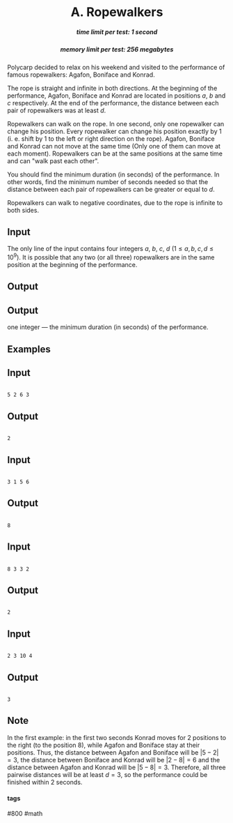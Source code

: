 <h1 style='text-align: center;'> A. Ropewalkers</h1>

<h5 style='text-align: center;'>time limit per test: 1 second</h5>
<h5 style='text-align: center;'>memory limit per test: 256 megabytes</h5>

Polycarp decided to relax on his weekend and visited to the performance of famous ropewalkers: Agafon, Boniface and Konrad.

The rope is straight and infinite in both directions. At the beginning of the performance, Agafon, Boniface and Konrad are located in positions $a$, $b$ and $c$ respectively. At the end of the performance, the distance between each pair of ropewalkers was at least $d$.

Ropewalkers can walk on the rope. In one second, only one ropewalker can change his position. Every ropewalker can change his position exactly by $1$ (i. e. shift by $1$ to the left or right direction on the rope). Agafon, Boniface and Konrad can not move at the same time (Only one of them can move at each moment). Ropewalkers can be at the same positions at the same time and can "walk past each other".

You should find the minimum duration (in seconds) of the performance. In other words, find the minimum number of seconds needed so that the distance between each pair of ropewalkers can be greater or equal to $d$.

Ropewalkers can walk to negative coordinates, due to the rope is infinite to both sides.

## Input

The only line of the input contains four integers $a$, $b$, $c$, $d$ ($1 \le a, b, c, d \le 10^9$). It is possible that any two (or all three) ropewalkers are in the same position at the beginning of the performance.

## Output

## Output

 one integer — the minimum duration (in seconds) of the performance.

## Examples

## Input


```

5 2 6 3

```
## Output


```

2

```
## Input


```

3 1 5 6

```
## Output


```

8

```
## Input


```

8 3 3 2

```
## Output


```

2

```
## Input


```

2 3 10 4

```
## Output


```

3

```
## Note

In the first example: in the first two seconds Konrad moves for 2 positions to the right (to the position $8$), while Agafon and Boniface stay at their positions. Thus, the distance between Agafon and Boniface will be $|5 - 2| = 3$, the distance between Boniface and Konrad will be $|2 - 8| = 6$ and the distance between Agafon and Konrad will be $|5 - 8| = 3$. Therefore, all three pairwise distances will be at least $d=3$, so the performance could be finished within 2 seconds.



#### tags 

#800 #math 